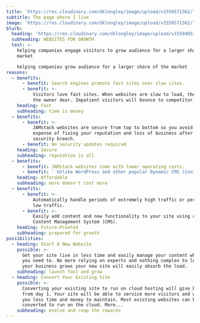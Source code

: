 ```yaml
---
title: 'https://res.cloudinary.com/dklongley/image/upload/v1559571362/logo-Growth.svg'
subtitle: The page where I live
image: 'https://res.cloudinary.com/dklongley/image/upload/v1559571362/logo-Growth.svg'
blurb:
  heading: 'https://res.cloudinary.com/dklongley/image/upload/v1559495327/growth.svg'
  subheading: WEBSITES FOR GROWTH
  text: >-
    helping companies engage visitors to grow audience for a larger share of the
    market

    helping companies grow audience for a larger share of the market
reasons:
  - benefits:
      - benefit: Search engines promote fast sites over slow sites.
      - benefit: >-
          Visitors love fast sites. When websites are slow to load, they cost
          the owner dear. Impatient visitors will bounce to competitor sites. 
    heading: Fast
    subheading: time is money
  - benefits:
      - benefit: >-
          JAMstack websites are secure from top to bottom so you avoid the
          expense of fixing your reputation and loss of business after a
          security breech.
      - benefit: No security updates required
    heading: Secure
    subheading: reputation is all
  - benefits:
      - benefit: JAMstack websites come with lower operating costs.
      - benefit: ' Unlike WordPress and other popular Dynamic CMS (Content Management System) driven websites, cloud hosted websites use fewer computing resources.'
    heading: Affordable
    subheading: more doesn't cost more
  - benefits:
      - benefit: >-
          Automatically handle periods of extremely high traffic or periods of
          low traffic.
      - benefit: >-
          Easily add content and new functionality to your site using a secure
          Content Management System (CMS).
    heading: Future-Proofed
    subheading: prepared for growth
possibilities:
  - heading: Start A New Website
    possible: >-
      Get your site live in less time and easily manage your content whenever
      you need to. No more relying on experts and nothing complex to learn. As
      your business grows your new site will easily absorb the load.
    subheading: launch fast and grow
  - heading: Convert Your Existing Site
    possible: >-
      Converting your existing site to run on cloud hosting will give benefits
      from day 1. Your site will be able to service more visitors and will cost
      you less time and money to maintain. Most existing websites can be
      converted to run on the cloud. More...
    subheading: evolve and reap the rewards
---
```

<!--
### Is this for me?

If you are planning a new website or updating your current website and you have prioritized speed, security, easy content management and reduced costs, then please contact me to talk about your plans.

### What type of website is suited to the improved static cloud hosted paradigm?

Whether your organisation needs a single page website, a multi-page information website, a blog style website, an inventory focused website (real estate listings, holiday rentals, car sales) then a static cloud hosted website will be an appropriate choice.

### Aren't static websites an old 'limited' technology?

Before 'Dynamic' websites, we actually had 'Static' websites. Driven by the need to find a solution to owner managed content, the web industry focused on the hosted CMS (Content Management System). The Dynamic hosted CMS movement was driven by such systems as WordPress and Drupal. Static Site Generators existed but required users to have a high degree of technical knowledge. With the recent rise of the cloud, vast amounts of affordable computing power are now available to anyone. This has led to a renaissance in the Static Site approach to websites. Now we have Cloud based CMS systems, the need for Dynamic hosted CMS systems has been removed. Micro-services allow us to add functionality for every business need. There is nothing old or limited about static websites. On the contrary, static is the right choice for your organisation. 

Check out some of our recent work

Contact an Expert about your website hopes and dreams

 
  - heading: Increase Functionality
    possible: >-
      The new cloud computing paradigm allows website owners to easily add
      business logic, often by just copying and pasting some provided code.
    subheading: easily add features and business logic
-->
